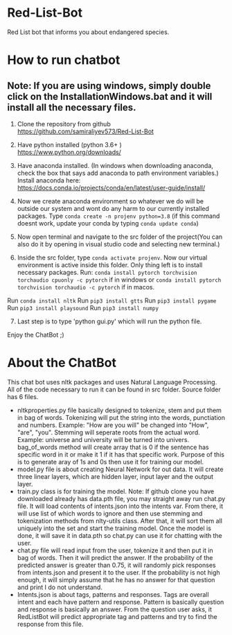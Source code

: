 # Red-List-Bot
Red List bot that informs you about endangered species.





# How to run chatbot 
## Note: If you are using windows, simply double click on the InstallationWindows.bat and it will install all the necessary files.


1. Clone the repository from github
https://github.com/samiraliyev573/Red-List-Bot

2. Have python installed (python 3.6+ )
https://www.python.org/downloads/

3. Have anaconda installed. (In windows when downloading anaconda, check the box that says add anaconda to path environment variables.)
Install anaconda here: https://docs.conda.io/projects/conda/en/latest/user-guide/install/

4. Now we create anaconda environment so whatever we do will be outside our system and wont do any harm to our currently installed packages. Type `conda create -n projenv python=3.8` (if this command doesnt work, update your conda by typing `conda update conda`)

5. Now open terminal and navigate to the src folder of the project(You can also do it by opening in visual studio code and selecting new terminal.)

6. Inside the src folder, type `conda activate projenv`. Now our virtual environment is active inside this folder. Only thing left is to install necessary packages. 
  Run: `conda install pytorch torchvision torchaudio cpuonly -c pytorch` if in windows or 
  `conda install pytorch torchvision torchaudio -c pytorch` if in macos.
  
  Run `conda install nltk`
  Run `pip3 install gtts`
  Run `pip3 install pygame`
  Run `pip3 install playsound`
  Run `pip3 install numpy`
  
7. Last step is to type 'python gui.py' which will run the python file.


Enjoy the ChatBot ;)



# About the ChatBot

This chat bot uses nltk packages and uses Natural Language Processing. All of the code necessary to run it can be found in src folder. Source folder has 6 files.
  * nltkproperties.py file basically designed to tokenize, stem and put them in bag of words. Tokenizing will put the string into the words, punctiation and numbers.
  Example: "How are you will" be changed into "How", "are", "you". Stemming will seperate roots from the actual word. Example: universe and university will be    turned into univers. bag_of_words method will create array that is 0 if the sentence has specific word in it or make it 1 if it has that specific work. Purpose of this is to generate aray of 1s and 0s then use it for training our model.
  * model.py file is about creating Neural Network for out data. It will create three linear layers, which are hidden layer, input layer  and the output layer. 
  * train.py class is for training the model. Note: If github clone you have downloaded already has data.pth file, you may straight away run chat.py file. It will load contents of intents.json into the intents var. From there, it will use list of which words to ignore and then use stemming and tokenization methods from nlty-utils class. After that, it will sort them all uniquely into the set and start the training model. Once the model is done, it will save it in data.pth so chat.py can use it for chatting with the user. 
  * chat.py file will read input from the user, tokenize it and then put it in bag of words. Then it will predict the answer. If the probability of the predicted answer is greater than 0.75, it will randomly pick responses from intents.json and present it to the user. If the probability is not high enough, it will simply assume that he has no answer for that question and print I do not understand. 
  * Intents.json is about tags, patterns and responses. Tags are overall intent and each have pattern and response. Pattern is basically question and response is basically an answer. From the question user asks, it RedListBot will predict appropriate tag and patterns and try to find the response from this file.
  




